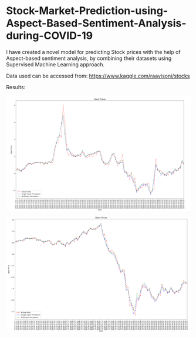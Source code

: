 # Stock-Market-Prediction-using-Aspect-Based-Sentiment-Analysis-during-COVID-19
I have created a novel model for predicting Stock prices with the help of Aspect-based sentiment analysis, by combining their datasets using Supervised Machine Learning approach.

Data used can be accessed from: https://www.kaggle.com/raavisoni/stocks


Results:

![](resultimages/1.PNG)

![](resultimages/2.PNG)
